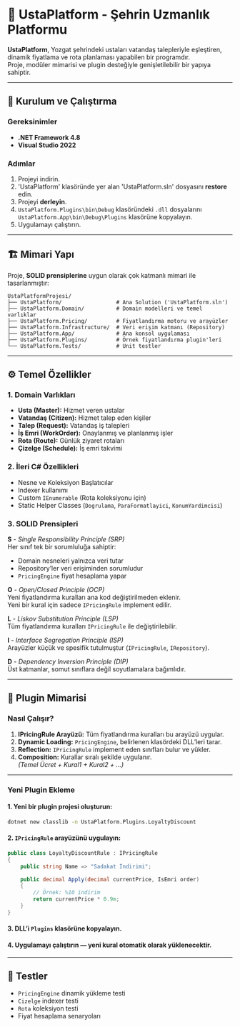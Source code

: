 # 🧰 UstaPlatform - Şehrin Uzmanlık Platformu

**UstaPlatform**, Yozgat şehrindeki ustaları vatandaş talepleriyle eşleştiren, dinamik fiyatlama ve rota planlaması yapabilen bir programdır.  
Proje, modüler mimarisi ve plugin desteğiyle genişletilebilir bir yapıya sahiptir.

---

## 🚀 Kurulum ve Çalıştırma

### Gereksinimler
- **.NET Framework 4.8**
- **Visual Studio 2022**

### Adımlar
1. Projeyi indirin.  
2. 'UstaPlatform' klasöründe yer alan 'UstaPlatform.sln' dosyasını **restore** edin.  
3. Projeyi **derleyin**.  
4. `UstaPlatform.Plugins\bin\Debug` klasöründeki `.dll` dosyalarını  
   `UstaPlatform.App\bin\Debug\Plugins` klasörüne kopyalayın.  
5. Uygulamayı çalıştırın.

---

## 🏗️ Mimari Yapı

Proje, **SOLID prensiplerine** uygun olarak çok katmanlı mimari ile tasarlanmıştır:

```
UstaPlatformProjesi/
├── UstaPlatform/                 # Ana Solution ('UstaPlatform.sln')
├── UstaPlatform.Domain/          # Domain modelleri ve temel varlıklar
├── UstaPlatform.Pricing/         # Fiyatlandırma motoru ve arayüzler
├── UstaPlatform.Infrastructure/  # Veri erişim katmanı (Repository)
├── UstaPlatform.App/             # Ana konsol uygulaması
├── UstaPlatform.Plugins/         # Örnek fiyatlandırma plugin'leri
└── UstaPlatform.Tests/           # Unit testler
```

---

## ⚙️ Temel Özellikler

### 1. Domain Varlıkları
- **Usta (Master):** Hizmet veren ustalar  
- **Vatandaş (Citizen):** Hizmet talep eden kişiler  
- **Talep (Request):** Vatandaş iş talepleri  
- **İş Emri (WorkOrder):** Onaylanmış ve planlanmış işler  
- **Rota (Route):** Günlük ziyaret rotaları  
- **Çizelge (Schedule):** İş emri takvimi  

### 2. İleri C# Özellikleri
- Nesne ve Koleksiyon Başlatıcılar  
- Indexer kullanımı  
- Custom `IEnumerable` (Rota koleksiyonu için)  
- Static Helper Classes (`Dogrulama`, `ParaFormatlayici`, `KonumYardimcisi`)  

### 3. SOLID Prensipleri

**S** - *Single Responsibility Principle (SRP)*  
Her sınıf tek bir sorumluluğa sahiptir:
- Domain nesneleri yalnızca veri tutar
- Repository’ler veri erişiminden sorumludur
- `PricingEngine` fiyat hesaplama yapar

**O** - *Open/Closed Principle (OCP)*  
Yeni fiyatlandırma kuralları ana kod değiştirilmeden eklenir.  
Yeni bir kural için sadece `IPricingRule` implement edilir.

**L** - *Liskov Substitution Principle (LSP)*  
Tüm fiyatlandırma kuralları `IPricingRule` ile değiştirilebilir.

**I** - *Interface Segregation Principle (ISP)*  
Arayüzler küçük ve spesifik tutulmuştur (`IPricingRule`, `IRepository`).

**D** - *Dependency Inversion Principle (DIP)*  
Üst katmanlar, somut sınıflara değil soyutlamalara bağımlıdır.

---

## 🔌 Plugin Mimarisi

### Nasıl Çalışır?
1. **IPricingRule Arayüzü:** Tüm fiyatlandırma kuralları bu arayüzü uygular.  
2. **Dynamic Loading:** `PricingEngine`, belirlenen klasördeki DLL’leri tarar.  
3. **Reflection:** `IPricingRule` implement eden sınıfları bulur ve yükler.  
4. **Composition:** Kurallar sıralı şekilde uygulanır.  
   *(Temel Ücret + Kural1 + Kural2 + ...)*

---

### Yeni Plugin Ekleme

#### 1. Yeni bir plugin projesi oluşturun:
```bash
dotnet new classlib -n UstaPlatform.Plugins.LoyaltyDiscount
```

#### 2. `IPricingRule` arayüzünü uygulayın:
```csharp
public class LoyaltyDiscountRule : IPricingRule
{
    public string Name => "Sadakat İndirimi";

    public decimal Apply(decimal currentPrice, IsEmri order)
    {
        // Örnek: %10 indirim
        return currentPrice * 0.9m;
    }
}
```

#### 3. DLL’i `Plugins` klasörüne kopyalayın.  
#### 4. Uygulamayı çalıştırın — yeni kural otomatik olarak yüklenecektir.

---

## 🧪 Testler

- `PricingEngine` dinamik yükleme testi  
- `Cizelge` indexer testi  
- `Rota` koleksiyon testi  
- Fiyat hesaplama senaryoları
